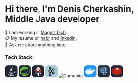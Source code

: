 # Hi there, I'm Denis Cherkashin, Middle Java developer

💼 I am working in <a href="https://github.com/magnit-tech">Magnit Tech</a>. <br>
📋 My resume on <a href="https://career.habr.com/cherkashin_de">habr</a> and <a href="https://www.linkedin.com/in/cherkashin-de/">linkedin</a>. <br>
💬 Ask me about anything <a href="t.me/cherkashin_de">here</a>. <br>

### Tech Stack:
<p align="left">
  <img src="https://raw.githubusercontent.com/tandpfun/skill-icons/65dea6c4eaca7da319e552c09f4cf5a9a8dab2c8/icons/Java-Dark.svg" width="40" height="40" alt="Java"/>
  <img src="https://raw.githubusercontent.com/tandpfun/skill-icons/65dea6c4eaca7da319e552c09f4cf5a9a8dab2c8/icons/Spring-Dark.svg" width="40" height="40" alt="Spring"/>
  <img src="https://raw.githubusercontent.com/tandpfun/skill-icons/65dea6c4eaca7da319e552c09f4cf5a9a8dab2c8/icons/Jenkins-Dark.svg" width="40" height="40" alt="Jenkins"/>
  <img src="https://raw.githubusercontent.com/tandpfun/skill-icons/65dea6c4eaca7da319e552c09f4cf5a9a8dab2c8/icons/Kafka.svg" width="40" height="40" alt="Kafka"/>

  <img src="https://avatars.githubusercontent.com/u/2443838" width="40" height="40" alt="Camunda"/>
  <img src="https://raw.githubusercontent.com/tandpfun/skill-icons/65dea6c4eaca7da319e552c09f4cf5a9a8dab2c8/icons/Docker.svg" width="40" height="40" alt="Docker"/>
  
  <img src="https://raw.githubusercontent.com/tandpfun/skill-icons/65dea6c4eaca7da319e552c09f4cf5a9a8dab2c8/icons/PostgreSQL-Dark.svg" width="40" height="40" alt="PostgreSQL"/>
  <img src="https://raw.githubusercontent.com/tandpfun/skill-icons/65dea6c4eaca7da319e552c09f4cf5a9a8dab2c8/icons/Redis-Dark.svg" width="40" height="40" alt="Redis"/>
</p>


